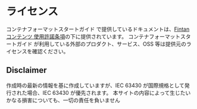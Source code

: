 # ライセンス

コンテナフォーマットスタートガイド で提供しているドキュメントは、<a rel="license" href="https://fintan.jp/?page_id=201" target="_blank">Fintan コンテンツ 使用許諾条項</a>の下に提供されています。
コンテナフォーマットスタートガイド が利用している外部のプロダクト、サービス、OSS 等は提供元のライセンスを確認ください。

## Disclaimer

作成時の最新の情報を基に作成していますが、IEC 63430 が国際規格として発行された場合、IEC 63430 が優先されます。
本サイトの内容によって生じたいかなる損害についても、一切の責任を負いません

